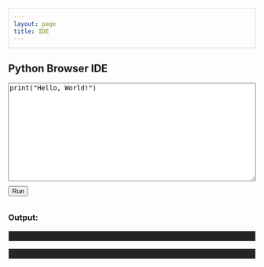 ```yaml
---
layout: page
title: IDE
---
```


<html lang="en">
<head>
  <!-- Add this in <head> -->
  <link rel="stylesheet" href="https://cdn.jsdelivr.net/npm/codemirror@5.65.16/lib/codemirror.css">
  <script src="https://cdn.jsdelivr.net/npm/codemirror@5.65.16/lib/codemirror.js"></script>
  <script src="https://cdn.jsdelivr.net/npm/codemirror@5.65.16/mode/python/python.js"></script>
  <script src="https://cdn.jsdelivr.net/npm/codemirror@5.65.16/addon/edit/closebrackets.js"></script>
  <script src="https://cdn.jsdelivr.net/npm/codemirror@5.65.16/addon/hint/show-hint.js"></script>
  <link rel="stylesheet" href="https://cdn.jsdelivr.net/npm/codemirror@5.65.16/addon/hint/show-hint.css">
  <script src="https://cdn.jsdelivr.net/npm/codemirror@5.65.16/addon/hint/python-hint.js"></script>

  <style>
    .CodeMirror {
      border: 1px solid #ddd;
      height: auto;
      min-height: 200px;
      font-family: monospace;
      font-size: 14px;
    }
  </style>

  <meta charset="UTF-8" />
  <meta name="viewport" content="width=device-width, initial-scale=1.0"/>
  <title>Simple Python Browser IDE</title>
  <style>
    textarea { width: 100%; height: 200px; font-family: monospace; }
    pre { background: #252526; padding: 10px; border: 1px solid #ddd; }
    .error { color: red; }
    button { margin: 10px 0; }
    #status { font-style: italic; color: #555; }
    button:disabled { opacity: 0.5; }
  </style>
  <script src="https://cdn.jsdelivr.net/pyodide/v0.23.4/full/pyodide.js"></script>
</head>
<body>
  <h2>Python Browser IDE</h2>
  <textarea id="code">print("Hello, World!")</textarea>
  <script>
    const editor = CodeMirror.fromTextArea(document.getElementById('code'), {
      mode: 'python',
      theme: 'material',  // <<<=== add this
      lineNumbers: true,
      indentUnit: 4,
      tabSize: 4,
      indentWithTabs: true,
      autoCloseBrackets: true,
      matchBrackets: true,
      extraKeys: {
        "Ctrl-Space": "autocomplete"
      }
    });
  </script>
  <br />
  <button id="runBtn" onclick="runCode()">Run</button>
  <span id="status"></span>
  <h3>Output:</h3>
  <pre id="output"></pre>
  <pre id="error" class="error"></pre>

  <script>
    let pyodide;

    async function loadPyodideAndRun() {
      pyodide = await loadPyodide({
        indexURL: "https://cdn.jsdelivr.net/pyodide/v0.23.4/full/"
      });
      console.log("Pyodide loaded");
      // Load external libraries
      await pyodide.loadPackage(["numpy", "matplotlib"]);
      console.log("numpy and matplotlib loaded");
    }

    loadPyodideAndRun();

    async function runCode() {
      const code = editor.getValue();  // <<==== get code from CodeMirror
      const outputEl = document.getElementById("output");
      const errorEl = document.getElementById("error");
      const runBtn = document.getElementById("runBtn");
      const statusEl = document.getElementById("status");

      outputEl.innerText = "";
      errorEl.innerText = "";
      statusEl.innerText = "Running...";
      runBtn.disabled = true;

      if (!pyodide) {
        errorEl.innerText = "Pyodide is still loading, please wait...";
        statusEl.innerText = "";
        runBtn.disabled = false;
        return;
      }

      try {
        pyodide.runPython(`
          import sys
          import io
          sys.stdout = io.StringIO()
        `);
        pyodide.runPython(code);
        const output = pyodide.runPython("sys.stdout.getvalue()");
        outputEl.innerText = output;
      } catch (err) {
        errorEl.innerText = err.message;
      }

      statusEl.innerText = "";
      runBtn.disabled = false;
    }
  </script>
</body>
</html>
